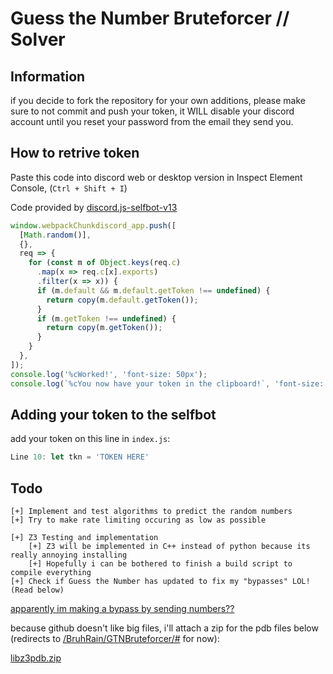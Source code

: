 # Guess the Number Bruteforcer // Solver

## Information

if you decide to fork the repository for your own additions, please make sure to not commit and push your token, it WILL disable your  discord account until you reset your password from the email they send you.

## How to retrive token

Paste this code into discord web or desktop version in Inspect Element Console, (`Ctrl + Shift + I`)

Code provided by <a href="https://www.npmjs.com/package/discord.js-selfbot-v13">discord.js-selfbot-v13</a>

```js
window.webpackChunkdiscord_app.push([
  [Math.random()],
  {},
  req => {
    for (const m of Object.keys(req.c)
      .map(x => req.c[x].exports)
      .filter(x => x)) {
      if (m.default && m.default.getToken !== undefined) {
        return copy(m.default.getToken());
      }
      if (m.getToken !== undefined) {
        return copy(m.getToken());
      }
    }
  },
]);
console.log('%cWorked!', 'font-size: 50px');
console.log(`%cYou now have your token in the clipboard!`, 'font-size: 16px');
```

## Adding your token to the selfbot

add your token on this line in `index.js`:

```js
Line 10: let tkn = 'TOKEN HERE'
```

## Todo

```
[+] Implement and test algorithms to predict the random numbers
[+] Try to make rate limiting occuring as low as possible

[+] Z3 Testing and implementation
    [+] Z3 will be implemented in C++ instead of python because its really annoying installing
    [+] Hopefully i can be bothered to finish a build script to compile everything
[+] Check if Guess the Number has updated to fix my "bypasses" LOL! (Read below)
```

<a href="https://cdn.discordapp.com/attachments/957413132064653393/998233493798649926/unknown.png?size=4096">apparently im making a bypass by sending numbers??</a>

because github doesn't like big files, i'll attach a zip for the pdb files below (redirects to <a href="#">/BruhRain/GTNBruteforcer/#</a> for now):

<a href="#">libz3pdb.zip</a>